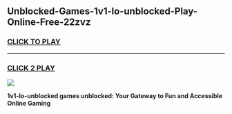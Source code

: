 
## Unblocked-Games-1v1-lo-unblocked-Play-Online-Free-22zvz
<h3>
<a href="https://premium76.site?title=1v1-lo-unblocked&ref=26A">CLICK TO PLAY</a></h3>
<hr>

<h3>
<a href="https://premium76.site?title=1v1-lo-unblocked&ref=26A">CLICK 2 PLAY</a>
  
</h3>

<a href="https://premium76.site?title=1v1-lo-unblocked&ref=26A"><img src="https://clearcache.store/games.png"></a>


**1v1-lo-unblocked games unblocked: Your Gateway to Fun and Accessible Online Gaming**
